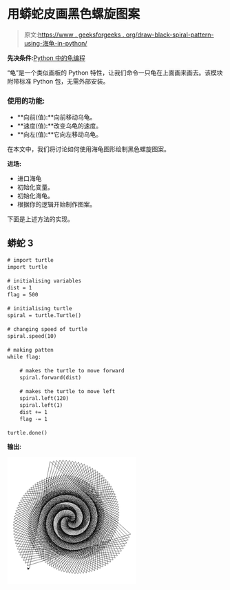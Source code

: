 # 用蟒蛇皮画黑色螺旋图案

> 原文:[https://www . geeksforgeeks . org/draw-black-spiral-pattern-using-海龟-in-python/](https://www.geeksforgeeks.org/draw-black-spiral-pattern-using-turtle-in-python/)

**先决条件:**[Python 中的龟编程](https://www.geeksforgeeks.org/turtle-programming-python/)

“龟”是一个类似画板的 Python 特性，让我们命令一只龟在上面画来画去。该模块附带标准 Python 包，无需外部安装。

### **使用的功能:**

*   **向前(值):**向前移动乌龟。
*   **速度(值):**改变乌龟的速度。
*   **向左(值):**它向左移动乌龟。

在本文中，我们将讨论如何使用海龟图形绘制黑色螺旋图案。

**进场:**

*   进口海龟
*   初始化变量。
*   初始化海龟。
*   根据你的逻辑开始制作图案。

下面是上述方法的实现。

## 蟒蛇 3

```
# import turtle
import turtle

# initialising variables
dist = 1
flag = 500

# initialising turtle
spiral = turtle.Turtle()

# changing speed of turtle
spiral.speed(10)

# making patten
while flag:

    # makes the turtle to move forward
    spiral.forward(dist)

    # makes the turtle to move left
    spiral.left(120)
    spiral.left(1)
    dist += 1
    flag -= 1

turtle.done()
```

**输出:**

![](img/5508846f5454be5b4f282e7f6454334b.png)